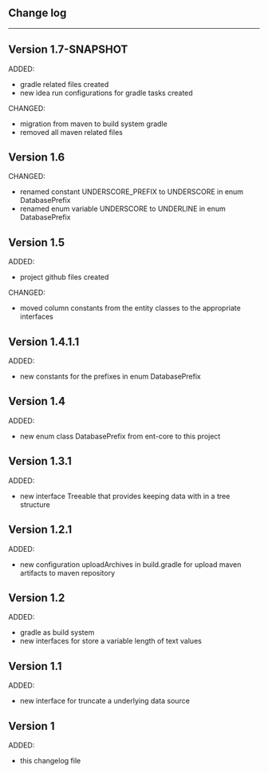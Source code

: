## Change log
----------------------

Version 1.7-SNAPSHOT
-------------

ADDED:

- gradle related files created
- new idea run configurations for gradle tasks created

CHANGED:

- migration from maven to build system gradle
- removed all maven related files

Version 1.6
-------------

CHANGED:

- renamed constant UNDERSCORE_PREFIX to UNDERSCORE in enum DatabasePrefix
- renamed enum variable UNDERSCORE to UNDERLINE in enum DatabasePrefix

Version 1.5
-------------

ADDED:
 
- project github files created

CHANGED:

- moved column constants from the entity classes to the appropriate interfaces

Version 1.4.1.1
-------------

ADDED:
 
- new constants for the prefixes in enum DatabasePrefix

Version 1.4
-------------

ADDED:
 
- new enum class DatabasePrefix from ent-core to this project

Version 1.3.1
-------------

ADDED:
 
- new interface Treeable that provides keeping data with in a tree structure

Version 1.2.1
-------------

ADDED:
 
- new configuration uploadArchives in build.gradle for upload maven artifacts to maven repository

Version 1.2
-------------

ADDED:
 
- gradle as build system
- new interfaces for store a variable length of text values

Version 1.1
-------------

ADDED:
 
- new interface for truncate a underlying data source

Version 1
-------------

ADDED:
 
- this changelog file
